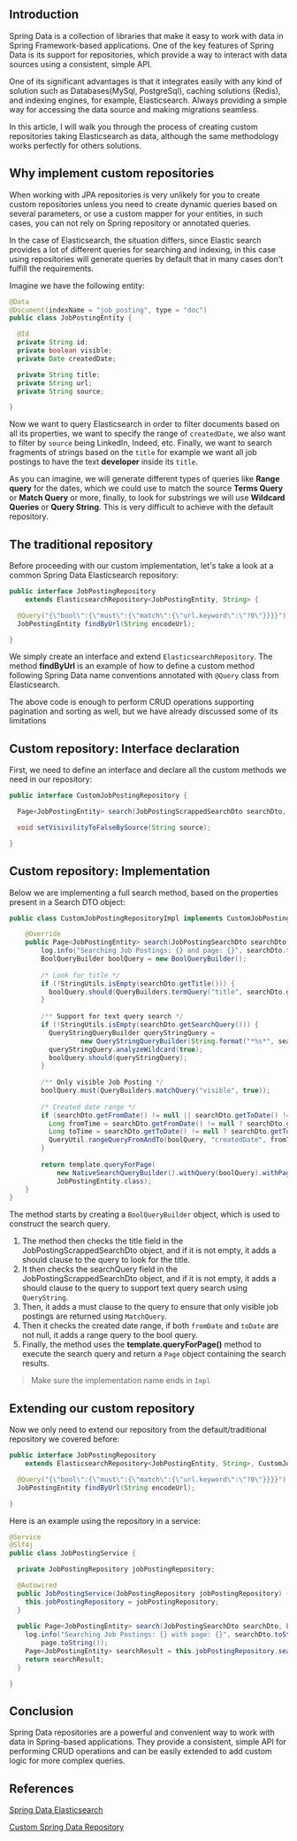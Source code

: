 ## Introduction

Spring Data is a collection of libraries that make it easy to work with data in Spring Framework-based applications. One of the key features of Spring Data is its support for repositories, which provide a way to interact with data sources using a consistent, simple API.

One of its significant advantages is that it integrates easily with any kind of solution such as Databases(MySql, PostgreSql), caching solutions (Redis), and indexing engines, for example, Elasticsearch. Always providing a simple way for accessing the data source and making migrations seamless.

In this article, I will walk you through the process of creating custom repositories taking Elasticsearch as data, although the same methodology works perfectly for others solutions.

## Why implement custom repositories
When working with JPA repositories is very unlikely for you to create custom repositories unless you need to create dynamic queries based on several parameters, or use a custom mapper for your entities, in such cases, you can not rely on Spring repository or annotated queries.

In the case of Elasticsearch, the situation differs, since Elastic search provides a lot of different queries for searching and indexing, in this case using repositories will generate queries by default that in many cases don't fulfill the requirements. 

Imagine we have the following entity:
````java
@Data
@Document(indexName = "job_posting", type = "doc")
public class JobPostingEntity {

  @Id
  private String id;
  private boolean visible;
  private Date createdDate;

  private String title;
  private String url;
  private String source;

}
````
Now we want to query Elasticsearch in order to filter documents based on all its properties, we want to specify the range of `createdDate`, we also want to filter by `source` being LinkedIn, Indeed, etc. Finally, we want to search fragments of strings based on the `title` for example we want all job postings to have the text **developer** inside its `title`.

As you can imagine, we will generate different types of queries like **Range query** for the dates, which we could use to match the source **Terms Query** or **Match Query** or more, finally, to look for substrings we will use **Wildcard Queries** or **Query String**. This is very difficult to achieve with the default repository.

## The traditional repository
Before proceeding with our custom implementation, let's take a look at a common Spring Data Elasticsearch repository:

````java
public interface JobPostingRepository
    extends ElasticsearchRepository<JobPostingEntity, String> {

  @Query("{\"bool\":{\"must\":{\"match\":{\"url.keyword\":\"?0\"}}}}")
  JobPostingEntity findByUrl(String encodeUrl);

}
````
We simply create an interface and extend `ElasticsearchRepository`. The method **findByUrl** is an example of how to define a custom method following Spring Data name conventions annotated with `@Query` class from Elasticsearch.

The above code is enough to perform CRUD operations supporting pagination and sorting as well, but we have already discussed some of its limitations

## Custom repository: Interface declaration

First, we need to define an interface and declare all the custom methods we need in our repository:

````java
public interface CustomJobPostingRepository {

  Page<JobPostingEntity> search(JobPostingScrappedSearchDto searchDto, Pageable page);

  void setVisivilityToFalseBySource(String source);

}
````

## Custom repository: Implementation
Below we are implementing a full search method, based on the properties present in a Search DTO object:

````java
public class CustomJobPostingRepositoryImpl implements CustomJobPostingRepository {

    @Override
    public Page<JobPostingEntity> search(JobPostingSearchDto searchDto, Pageable page) {
        log.info("Searching Job Postings: {} and page: {}", searchDto.toString(), page.toString());
        BoolQueryBuilder boolQuery = new BoolQueryBuilder();
        
        /* Look for title */
        if (!StringUtils.isEmpty(searchDto.getTitle())) {
          boolQuery.should(QueryBuilders.termQuery("title", searchDto.getTitle()));
        }
        
        /** Support for text query search */
        if (!StringUtils.isEmpty(searchDto.getSearchQuery())) {
          QueryStringQueryBuilder queryStringQuery =
                  new QueryStringQueryBuilder(String.format("*%s*", searchDto.getSearchQuery()));
          queryStringQuery.analyzeWildcard(true);
          boolQuery.should(queryStringQuery);
        }
        
        /** Only visible Job Posting */
        boolQuery.must(QueryBuilders.matchQuery("visible", true));
        
        /* Created date range */
        if (searchDto.getFromDate() != null || searchDto.getToDate() != null) {
          Long fromTime = searchDto.getFromDate() != null ? searchDto.getFromDate().getTime() : null;
          Long toTime = searchDto.getToDate() != null ? searchDto.getToDate().getTime() : null;
          QueryUtil.rangeQueryFromAndTo(boolQuery, "createdDate", fromTime, toTime);
        }
        
        return template.queryForPage(
            new NativeSearchQueryBuilder().withQuery(boolQuery).withPageable(page).build(),
            JobPostingEntity.class);
    }
}
````

The method starts by creating a `BoolQueryBuilder` object, which is used to construct the search query. 

1. The method then checks the title field in the JobPostingScrappedSearchDto object, and if it is not empty, it adds a should clause to the query to look for the title.
2. It then checks the searchQuery field in the JobPostingScrappedSearchDto object, and if it is not empty, it adds a should clause to the query to support text query search using `QueryString`.
3. Then, it adds a must clause to the query to ensure that only visible job postings are returned using `MatchQuery`.
4. Then it checks the created date range, if both `fromDate` and `toDate` are not null, it adds a range query to the bool query.
5. Finally, the method uses the **template.queryForPage()** method to execute the search query and return a `Page` object containing the search results.

> Make sure the implementation name ends in `Impl`

## Extending our custom repository
Now we only need to extend our repository from the default/traditional repository we covered before:
````java
public interface JobPostingRepository
    extends ElasticsearchRepository<JobPostingEntity, String>, CustomJobPostingRepository {

  @Query("{\"bool\":{\"must\":{\"match\":{\"url.keyword\":\"?0\"}}}}")
  JobPostingEntity findByUrl(String encodeUrl);

}
````

Here is an example using the repository in a service:

````java
@Service
@Slf4j
public class JobPostingService {

  private JobPostingRepository jobPostingRepository;

  @Autowired
  public JobPostingService(JobPostingRepository jobPostingRepository) {
    this.jobPostingRepository = jobPostingRepository;
  }
  
  public Page<JobPostingEntity> search(JobPostingSearchDto searchDto, Pageable page) {
    log.info("Searching Job Postings: {} with page: {}", searchDto.toString(),
        page.toString());
    Page<JobPostingEntity> searchResult = this.jobPostingRepository.search(searchDto, page);    
    return searchResult;
  }

}
````

## Conclusion
Spring Data repositories are a powerful and convenient way to work with data in Spring-based applications. They provide a consistent, simple API for performing CRUD operations and can be easily extended to add custom logic for more complex queries.

## References
[Spring Data Elasticsearch](https://docs.spring.io/spring-data/elasticsearch/docs/current/reference/html/)

[Custom Spring Data Repository](https://vladmihalcea.com/custom-spring-data-repository/)